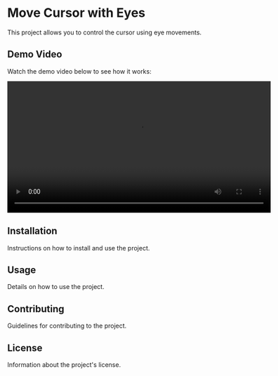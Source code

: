 # Move Cursor with Eyes

This project allows you to control the cursor using eye movements.

## Demo Video

Watch the demo video below to see how it works:

<video width="600" controls>
    <source src="video.mp4" type="video/mp4">
    Your browser does not support the video tag.
</video>

## Installation

Instructions on how to install and use the project.

## Usage

Details on how to use the project.

## Contributing

Guidelines for contributing to the project.

## License

Information about the project's license.
